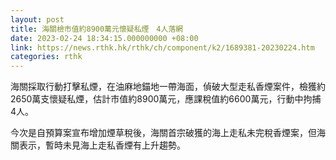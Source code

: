 ```yaml
---
layout: post
title: 海關檢市值約8900萬元懷疑私煙　4人落網
date: 2023-02-24 18:34:15.000000000 +08:00
link: https://news.rthk.hk/rthk/ch/component/k2/1689381-20230224.htm
categories: rthk
---
```


海關採取行動打擊私煙，在油麻地錨地一帶海面，偵破大型走私香煙案件，檢獲約2650萬支懷疑私煙，估計市值約8900萬元，應課稅值約6600萬元，行動中拘捕4人。

今次是自預算案宣布增加煙草稅後，海關首宗破獲的海上走私未完稅香煙案，但海關表示，暫時未見海上走私香煙有上升趨勢。
